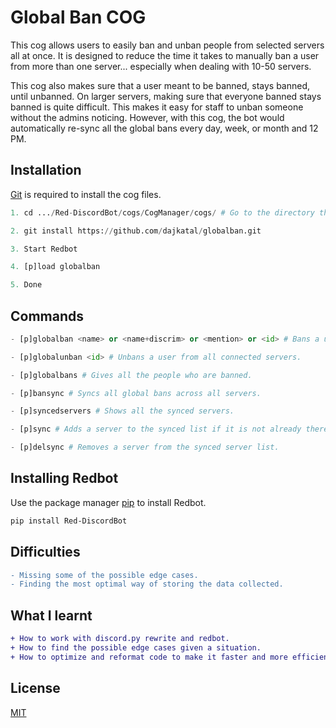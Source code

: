 # Global Ban COG

This cog allows users to easily ban and unban people from selected servers all at once. It is designed to reduce the time it takes to manually ban a user from more than one server... especially when dealing with 10-50 servers.

This cog also makes sure that a user meant to be banned, stays banned, until unbanned. On larger servers, making sure that everyone banned stays banned is quite difficult. This makes it easy for staff to unban someone without the admins noticing. However, with this cog, the bot would automatically re-sync all the global bans every day, week, or month and 12 PM.
## Installation

[Git](https://git-scm.com/downloads) is required to install the cog files.

```python
1. cd .../Red-DiscordBot/cogs/CogManager/cogs/ # Go to the directory that has Redbot installed.

2. git install https://github.com/dajkatal/globalban.git

3. Start Redbot

4. [p]load globalban

5. Done
```

## Commands

```python
- [p]globalban <name> or <name+discrim> or <mention> or <id> # Bans a user from all connected servers.

- [p]globalunban <id> # Unbans a user from all connected servers.

- [p]globalbans # Gives all the people who are banned.

- [p]bansync # Syncs all global bans across all servers.

- [p]syncedservers # Shows all the synced servers.

- [p]sync # Adds a server to the synced list if it is not already there and re-syncs all the global bans.

- [p]delsync # Removes a server from the synced server list.
```

## Installing Redbot
Use the package manager [pip](https://pip.pypa.io/en/stable/) to install Redbot.

```bash
pip install Red-DiscordBot
```

## Difficulties
```diff
- Missing some of the possible edge cases.
- Finding the most optimal way of storing the data collected.
```

## What I learnt
```diff
+ How to work with discord.py rewrite and redbot.
+ How to find the possible edge cases given a situation.
+ How to optimize and reformat code to make it faster and more efficient.
``` 

## License
[MIT](https://choosealicense.com/licenses/mit/)

